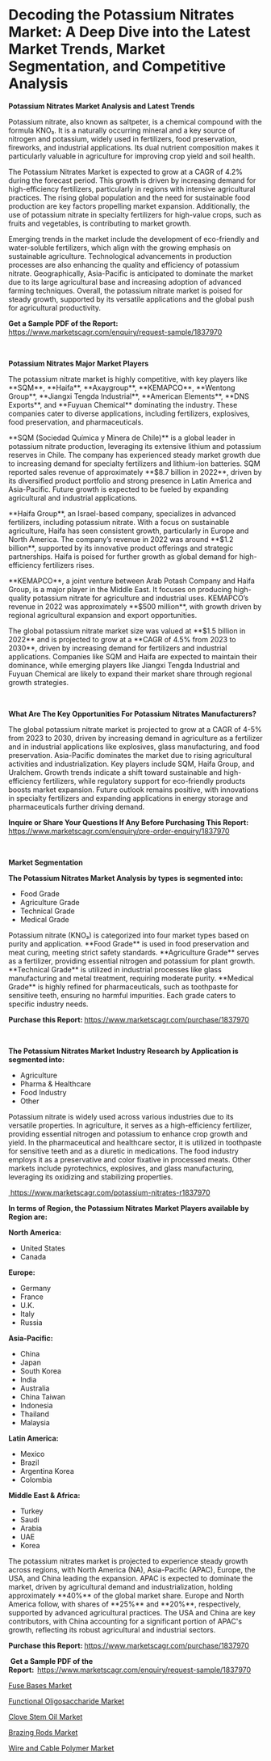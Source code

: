 <p><h1>Decoding the Potassium Nitrates Market: A Deep Dive into the Latest Market Trends, Market Segmentation, and Competitive Analysis</h1></p><p><strong>Potassium Nitrates Market Analysis and Latest Trends</strong></p>
<p><p>Potassium nitrate, also known as saltpeter, is a chemical compound with the formula KNO₃. It is a naturally occurring mineral and a key source of nitrogen and potassium, widely used in fertilizers, food preservation, fireworks, and industrial applications. Its dual nutrient composition makes it particularly valuable in agriculture for improving crop yield and soil health.</p><p>The Potassium Nitrates Market is expected to grow at a CAGR of 4.2% during the forecast period. This growth is driven by increasing demand for high-efficiency fertilizers, particularly in regions with intensive agricultural practices. The rising global population and the need for sustainable food production are key factors propelling market expansion. Additionally, the use of potassium nitrate in specialty fertilizers for high-value crops, such as fruits and vegetables, is contributing to market growth.</p><p>Emerging trends in the market include the development of eco-friendly and water-soluble fertilizers, which align with the growing emphasis on sustainable agriculture. Technological advancements in production processes are also enhancing the quality and efficiency of potassium nitrate. Geographically, Asia-Pacific is anticipated to dominate the market due to its large agricultural base and increasing adoption of advanced farming techniques. Overall, the potassium nitrate market is poised for steady growth, supported by its versatile applications and the global push for agricultural productivity.</p></p>
<p><strong>Get a Sample PDF of the Report:&nbsp;</strong> <a href="https://www.marketscagr.com/enquiry/request-sample/1837970?utm_campaign=2014&utm_medium=2&utm_source=Github&utm_content=ia&utm_term=26012025&utm_id=potassium-nitrates">https://www.marketscagr.com/enquiry/request-sample/1837970</a></p>
<p>&nbsp;</p>
<p><strong>Potassium Nitrates Major Market Players</strong></p>
<p><p>The potassium nitrate market is highly competitive, with key players like **SQM**, **Haifa**, **Axaygroup**, **KEMAPCO**, **Wentong Group**, **Jiangxi Tengda Industrial**, **American Elements**, **DNS Exports**, and **Fuyuan Chemical** dominating the industry. These companies cater to diverse applications, including fertilizers, explosives, food preservation, and pharmaceuticals.</p><p>**SQM (Sociedad Química y Minera de Chile)** is a global leader in potassium nitrate production, leveraging its extensive lithium and potassium reserves in Chile. The company has experienced steady market growth due to increasing demand for specialty fertilizers and lithium-ion batteries. SQM reported sales revenue of approximately **$8.7 billion in 2022**, driven by its diversified product portfolio and strong presence in Latin America and Asia-Pacific. Future growth is expected to be fueled by expanding agricultural and industrial applications.</p><p>**Haifa Group**, an Israel-based company, specializes in advanced fertilizers, including potassium nitrate. With a focus on sustainable agriculture, Haifa has seen consistent growth, particularly in Europe and North America. The company’s revenue in 2022 was around **$1.2 billion**, supported by its innovative product offerings and strategic partnerships. Haifa is poised for further growth as global demand for high-efficiency fertilizers rises.</p><p>**KEMAPCO**, a joint venture between Arab Potash Company and Haifa Group, is a major player in the Middle East. It focuses on producing high-quality potassium nitrate for agriculture and industrial uses. KEMAPCO’s revenue in 2022 was approximately **$500 million**, with growth driven by regional agricultural expansion and export opportunities.</p><p>The global potassium nitrate market size was valued at **$1.5 billion in 2022** and is projected to grow at a **CAGR of 4.5% from 2023 to 2030**, driven by increasing demand for fertilizers and industrial applications. Companies like SQM and Haifa are expected to maintain their dominance, while emerging players like Jiangxi Tengda Industrial and Fuyuan Chemical are likely to expand their market share through regional growth strategies.</p></p>
<p>&nbsp;</p>
<p><strong>What Are The Key Opportunities For Potassium Nitrates Manufacturers?</strong></p>
<p><p>The global potassium nitrate market is projected to grow at a CAGR of 4-5% from 2023 to 2030, driven by increasing demand in agriculture as a fertilizer and in industrial applications like explosives, glass manufacturing, and food preservation. Asia-Pacific dominates the market due to rising agricultural activities and industrialization. Key players include SQM, Haifa Group, and Uralchem. Growth trends indicate a shift toward sustainable and high-efficiency fertilizers, while regulatory support for eco-friendly products boosts market expansion. Future outlook remains positive, with innovations in specialty fertilizers and expanding applications in energy storage and pharmaceuticals further driving demand.</p></p>
<p><strong>Inquire or Share Your Questions If Any Before Purchasing This Report:</strong> <a href="https://www.marketscagr.com/enquiry/pre-order-enquiry/1837970?utm_campaign=2014&utm_medium=2&utm_source=Github&utm_content=ia&utm_term=26012025&utm_id=potassium-nitrates">https://www.marketscagr.com/enquiry/pre-order-enquiry/1837970</a></p>
<p>&nbsp;</p>
<p><strong>Market Segmentation</strong></p>
<p><strong>The Potassium Nitrates Market Analysis by types is segmented into:</strong></p>
<p><ul><li>Food Grade</li><li>Agriculture Grade</li><li>Technical Grade</li><li>Medical Grade</li></ul></p>
<p><p>Potassium nitrate (KNO₃) is categorized into four market types based on purity and application. **Food Grade** is used in food preservation and meat curing, meeting strict safety standards. **Agriculture Grade** serves as a fertilizer, providing essential nitrogen and potassium for plant growth. **Technical Grade** is utilized in industrial processes like glass manufacturing and metal treatment, requiring moderate purity. **Medical Grade** is highly refined for pharmaceuticals, such as toothpaste for sensitive teeth, ensuring no harmful impurities. Each grade caters to specific industry needs.</p></p>
<p><strong>Purchase this Report:&nbsp;</strong><a href="https://www.marketscagr.com/purchase/1837970?utm_campaign=2014&utm_medium=2&utm_source=Github&utm_content=ia&utm_term=26012025&utm_id=potassium-nitrates">https://www.marketscagr.com/purchase/1837970</a></p>
<p>&nbsp;</p>
<p><strong>The Potassium Nitrates Market Industry Research by Application is segmented into:</strong></p>
<p><ul><li>Agriculture</li><li>Pharma & Healthcare</li><li>Food Industry</li><li>Other</li></ul></p>
<p><p>Potassium nitrate is widely used across various industries due to its versatile properties. In agriculture, it serves as a high-efficiency fertilizer, providing essential nitrogen and potassium to enhance crop growth and yield. In the pharmaceutical and healthcare sector, it is utilized in toothpaste for sensitive teeth and as a diuretic in medications. The food industry employs it as a preservative and color fixative in processed meats. Other markets include pyrotechnics, explosives, and glass manufacturing, leveraging its oxidizing and stabilizing properties.</p></p>
<p><a href="https://www.marketscagr.com/potassium-nitrates-r1837970?utm_campaign=2014&utm_medium=2&utm_source=Github&utm_content=ia&utm_term=26012025&utm_id=potassium-nitrates">&nbsp;https://www.marketscagr.com/potassium-nitrates-r1837970</a></p>
<p><strong>In terms of Region, the Potassium Nitrates Market Players available by Region are:</strong></p>
<p>
    <p> <strong> North America: </strong>
        <ul>
            <li>United States</li>
            <li>Canada</li>
        </ul>
        </p> 
    <p> <strong> Europe: </strong>
        <ul>
            <li>Germany</li>
            <li>France</li>
            <li>U.K.</li>
            <li>Italy</li>
            <li>Russia</li>
        </ul>
        </p> 
    <p> <strong> Asia-Pacific: </strong>
        <ul>
            <li>China</li>
            <li>Japan</li>
            <li>South Korea</li>
            <li>India</li>
            <li>Australia</li>
            <li>China Taiwan</li>
            <li>Indonesia</li>
            <li>Thailand</li>
            <li>Malaysia</li>
        </ul>
        </p> 
    <p> <strong> Latin America: </strong>
        <ul>
            <li>Mexico</li>
            <li>Brazil</li>
            <li>Argentina Korea</li>
            <li>Colombia</li>
        </ul>
        </p> 
    <p> <strong> Middle East & Africa: </strong>
        <ul>
            <li>Turkey</li>
            <li>Saudi</li>
            <li>Arabia</li>
            <li>UAE</li>
            <li>Korea</li>
        </ul>
    </p>
    </p>
<p><p>The potassium nitrates market is projected to experience steady growth across regions, with North America (NA), Asia-Pacific (APAC), Europe, the USA, and China leading the expansion. APAC is expected to dominate the market, driven by agricultural demand and industrialization, holding approximately **40%** of the global market share. Europe and North America follow, with shares of **25%** and **20%**, respectively, supported by advanced agricultural practices. The USA and China are key contributors, with China accounting for a significant portion of APAC's growth, reflecting its robust agricultural and industrial sectors.</p></p>
<p><strong>Purchase this Report: </strong><a href="https://www.marketscagr.com/purchase/1837970?utm_campaign=2014&utm_medium=2&utm_source=Github&utm_content=ia&utm_term=26012025&utm_id=potassium-nitrates">https://www.marketscagr.com/purchase/1837970</a></p>
<p>&nbsp;<strong>Get a Sample PDF of the Report:&nbsp;&nbsp;</strong><a href="https://www.marketscagr.com/enquiry/request-sample/1837970?utm_campaign=2014&utm_medium=2&utm_source=Github&utm_content=ia&utm_term=26012025&utm_id=potassium-nitrates">https://www.marketscagr.com/enquiry/request-sample/1837970</a></p>
<p><strong></strong></p>
<p><p><a href="https://www.linkedin.com/pulse/comprehensive-examination-fuse-bases-market-basis-type-application-zpdgc?utm_campaign=2014&utm_medium=2&utm_source=Github&utm_content=ia&utm_term=26012025&utm_id=potassium-nitrates">Fuse Bases Market</a></p><p><a href="https://www.linkedin.com/pulse/growth-segmentation-96-cagr-forecast-functional-oligosaccharide-bytlc?utm_campaign=2014&utm_medium=2&utm_source=Github&utm_content=ia&utm_term=26012025&utm_id=potassium-nitrates">Functional Oligosaccharide Market</a></p><p><a href="https://github.com/peddicehle/Market-Research-Report-List-1/blob/main/clove-stem-oil-market.md?utm_campaign=2014&utm_medium=2&utm_source=Github&utm_content=ia&utm_term=26012025&utm_id=potassium-nitrates">Clove Stem Oil Market</a></p><p><a href="https://github.com/abantolemox08/Market-Research-Report-List-1/blob/main/brazing-rods-market.md?utm_campaign=2014&utm_medium=2&utm_source=Github&utm_content=ia&utm_term=26012025&utm_id=potassium-nitrates">Brazing Rods Market</a></p><p><a href="https://www.linkedin.com/pulse/wire-cable-polymer-market-forecasts-trends-impact-analysis-2025-l0ymf?utm_campaign=2014&utm_medium=2&utm_source=Github&utm_content=ia&utm_term=26012025&utm_id=potassium-nitrates">Wire and Cable Polymer Market</a></p></p>